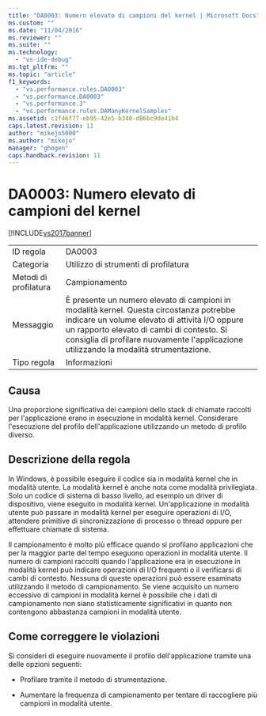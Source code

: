 ```yaml
---
title: "DA0003: Numero elevato di campioni del kernel | Microsoft Docs"
ms.custom: ""
ms.date: "11/04/2016"
ms.reviewer: ""
ms.suite: ""
ms.technology: 
  - "vs-ide-debug"
ms.tgt_pltfrm: ""
ms.topic: "article"
f1_keywords: 
  - "vs.performance.rules.DA0003"
  - "vs.performance.DA0003"
  - "vs.performance.3"
  - "vs.performance.rules.DAManyKernelSamples"
ms.assetid: c1f46f77-eb95-42e5-b340-d86bc9de41b4
caps.latest.revision: 11
author: "mikejo5000"
ms.author: "mikejo"
manager: "ghogen"
caps.handback.revision: 11
---
```

# DA0003: Numero elevato di campioni del kernel
[!INCLUDE[vs2017banner](../code-quality/includes/vs2017banner.md)]

|||  
|-|-|  
|ID regola|DA0003|  
|Categoria|Utilizzo di strumenti di profilatura|  
|Metodi di profilatura|Campionamento|  
|Messaggio|È presente un numero elevato di campioni in modalità kernel.  Questa circostanza potrebbe indicare un volume elevato di attività I\/O oppure un rapporto elevato di cambi di contesto.  Si consiglia di profilare nuovamente l'applicazione utilizzando la modalità strumentazione.|  
|Tipo regola|Informazioni|  
  
## Causa  
 Una proporzione significativa dei campioni dello stack di chiamate raccolti per l'applicazione erano in esecuzione in modalità kernel.  Considerare l'esecuzione del profilo dell'applicazione utilizzando un metodo di profilo diverso.  
  
## Descrizione della regola  
 In Windows, è possibile eseguire il codice sia in modalità kernel che in modalità utente. La modalità kernel è anche nota come modalità privilegiata. Solo un codice di sistema di basso livello, ad esempio un driver di dispositivo, viene eseguito in modalità kernel.  Un'applicazione in modalità utente può passare in modalità kernel per eseguire operazioni di I\/O, attendere primitive di sincronizzazione di processo o thread oppure per effettuare chiamate di sistema.  
  
 Il campionamento è molto più efficace quando si profilano applicazioni che per la maggior parte del tempo eseguono operazioni in modalità utente.  Il numero di campioni raccolti quando l'applicazione era in esecuzione in modalità kernel può indicare operazioni di I\/O frequenti o il verificarsi di cambi di contesto.  Nessuna di queste operazioni può essere esaminata utilizzando il metodo di campionamento.  Se viene acquisito un numero eccessivo di campioni in modalità kernel è possibile che i dati di campionamento non siano statisticamente significativi in quanto non contengono abbastanza campioni in modalità utente.  
  
## Come correggere le violazioni  
 Si consideri di eseguire nuovamente il profilo dell'applicazione tramite una delle opzioni seguenti:  
  
-   Profilare tramite il metodo di strumentazione.  
  
-   Aumentare la frequenza di campionamento per tentare di raccogliere più campioni in modalità utente.